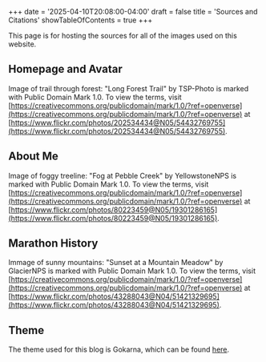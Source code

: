 +++
date = '2025-04-10T20:08:00-04:00'
draft = false
title = 'Sources and Citations'
showTableOfContents = true
+++

This page is for hosting the sources for all of the images used on this website.

## Homepage and Avatar
Image of trail through forest: "Long Forest Trail" by TSP-Photo is marked with Public Domain Mark 1.0. To view the terms, visit [https://creativecommons.org/publicdomain/mark/1.0/?ref=openverse](https://creativecommons.org/publicdomain/mark/1.0/?ref=openverse) at [https://www.flickr.com/photos/202534434@N05/54432769755](https://www.flickr.com/photos/202534434@N05/54432769755).

## About Me
Image of foggy treeline: "Fog at Pebble Creek" by YellowstoneNPS is marked with Public Domain Mark 1.0. To view the terms, visit [https://creativecommons.org/publicdomain/mark/1.0/?ref=openverse](https://creativecommons.org/publicdomain/mark/1.0/?ref=openverse) at [https://www.flickr.com/photos/80223459@N05/19301286165](https://www.flickr.com/photos/80223459@N05/19301286165).

## Marathon History
Immage of sunny mountains: "Sunset at a Mountain Meadow" by GlacierNPS is marked with Public Domain Mark 1.0. To view the terms, visit [https://creativecommons.org/publicdomain/mark/1.0/?ref=openverse](https://creativecommons.org/publicdomain/mark/1.0/?ref=openverse) at [https://www.flickr.com/photos/43288043@N04/51421329695](https://www.flickr.com/photos/43288043@N04/51421329695).

## Theme
The theme used for this blog is Gokarna, which can be found [here](https://gokarna-hugo.netlify.app/).

